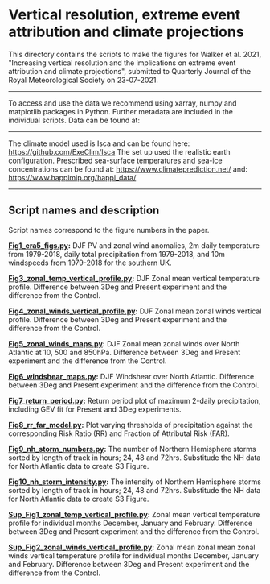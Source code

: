 # Vertical resolution, extreme event attribution and climate projections

This directory contains the scripts to make the figures for Walker et al. 2021, "Increasing vertical resolution and the implications on extreme event attribution and climate projections", submitted to Quarterly Journal of the Royal Meteorological Society on 23-07-2021.

***

To access and use the data we recommend using xarray, numpy and matplotlib packages in Python. Further metadata are included in the individual scripts. Data can be found at:

***

The climate model used is Isca and can be found here: https://github.com/ExeClim/Isca 
The set up used the realistic earth configuration. Prescribed sea-surface temperatures and sea-ice concentrations can be found at: 
https://www.climateprediction.net/
and:
https://www.happimip.org/happi_data/

***

## Script names and description

Script names correspond to the figure numbers in the paper. 

**[Fig1_era5_figs.py](Fig1_era5_figs.py):**
DJF PV and zonal wind anomalies, 2m daily temperature from 1979-2018, daily total precipitation from 1979-2018, and 10m windspeeds from 1979-2018 for the southern UK.
  
**[Fig3_zonal_temp_vertical_profile.py](Fig3_zonal_temp_vertical_profile.py):**
DJF Zonal mean vertical temperature profile. Difference between 3Deg and Present experiment and the difference from the Control.

**[Fig4_zonal_winds_vertical_profile.py](Fig4_zonal_winds_vertical_profile.py):**
DJF Zonal mean zonal winds vertical profile. Difference between 3Deg and Present experiment and the difference from the Control.
  
**[Fig5_zonal_winds_maps.py](Fig5_zonal_winds_maps.py):**
DJF Zonal mean zonal winds over North Atlantic at 10, 500 and 850hPa. Difference between 3Deg and Present experiment and the difference from the Control.

**[Fig6_windshear_maps.py](Fig6_windshear_maps.py):**
DJF Windshear over North Atlantic. Difference between 3Deg and Present experiment and the difference from the Control.

**[Fig7_return_period.py](Fig7_return_period.py):**
Return period plot of maximum 2-daily precipitation, including GEV fit for Present and 3Deg experiments.
  
**[Fig8_rr_far_model.py](Fig8_rr_far_model.py):**
Plot varying thresholds of precipitation against the corresponding Risk Ratio (RR) and Fraction of Attributal Risk (FAR).
  
**[Fig9_nh_storm_numbers.py](Fig9_nh_storm_numbers.py):**
The number of Northern Hemisphere storms sorted by length of track in hours; 24, 48 and 72hrs. Substitude the NH data for North Atlantic data to create S3 Figure.

**[Fig10_nh_storm_intensity.py](Fig10_nh_storm_intensity.py):**
The intensity of Northern Hemisphere storms sorted by length of track in hours; 24, 48 and 72hrs. Substitude the NH data for North Atlantic data to create S3 Figure.

**[Sup_Fig1_zonal_temp_vertical_profile.py](Sup_Fig1_zonal_temp_vertical_profile.py):**
Zonal mean vertical temperature profile for individual months December, January and February. Difference between 3Deg and Present experiment and the difference from the Control.
  
**[Sup_Fig2_zonal_winds_vertical_profile.py](Sup_Fig2_zonal_winds_vertical_profile.py):**
Zonal mean zonal mean zonal winds vertical temperature profile for individual months December, January and February. Difference between 3Deg and Present experiment and the difference from the Control.
